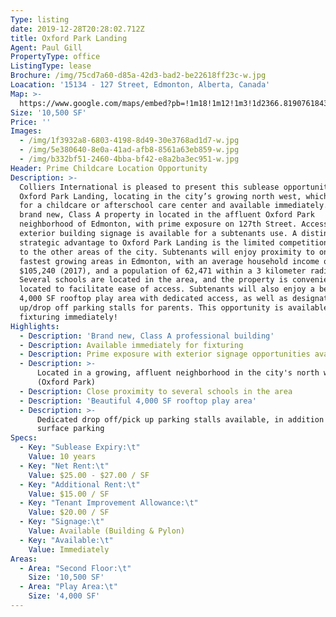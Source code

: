 ```yaml
---
Type: listing
date: 2019-12-28T20:28:02.712Z
title: Oxford Park Landing
Agent: Paul Gill
PropertyType: office
ListingType: lease
Brochure: /img/75cd7a60-d85a-42d3-bad2-be22618ff23c-w.jpg
Loacation: '15134 - 127 Street, Edmonton, Alberta, Canada'
Map: >-
  https://www.google.com/maps/embed?pb=!1m18!1m12!1m3!1d2366.8190761843284!2d-113.54407978394202!3d53.61452998003621!2m3!1f0!2f0!3f0!3m2!1i1024!2i768!4f13.1!3m3!1m2!1s0x53a0245de85594a9%3A0xeafa5a0e146a3cce!2s15134%20127%20St%20NW%2C%20Edmonton%2C%20AB%20T6V%201C1!5e0!3m2!1sen!2sca!4v1577564140181!5m2!1sen!2sca
Size: '10,500 SF'
Price: ''
Images:
  - /img/1f3932a8-6803-4198-8d49-30e3768ad1d7-w.jpg
  - /img/5e380640-8e0a-41ad-afb8-8561a63eb859-w.jpg
  - /img/b332bf51-2460-4bba-bf42-e8a2ba3ec951-w.jpg
Header: Prime Childcare Location Opportunity
Description: >-
  Colliers International is pleased to present this sublease opportunity at
  Oxford Park Landing, locating in the city’s growing north west, which is ideal
  for a childcare or afterschool care center and available immediately. This
  brand new, Class A property in located in the affluent Oxford Park
  neighborhood of Edmonton, with prime exposure on 127th Street. Access to large
  exterior building signage is available for a subtenants use. A distinct
  strategic advantage to Oxford Park Landing is the limited competition compared
  to the other areas of the city. Subtenants will enjoy proximity to one of the
  fastest growing areas in Edmonton, with an average household income of
  $105,240 (2017), and a population of 62,471 within a 3 kilometer radius.
  Several schools are located in the area, and the property is conveniently
  located to facilitate ease of access. Subtenants will also enjoy a beautiful,
  4,000 SF rooftop play area with dedicated access, as well as designated pick
  up/drop off parking stalls for parents. This opportunity is available for
  fixturing immediately!
Highlights:
  - Description: 'Brand new, Class A professional building'
  - Description: Available immediately for fixturing
  - Description: Prime exposure with exterior signage opportunities available
  - Description: >-
      Located in a growing, affluent neighborhood in the city's north west
      (Oxford Park)
  - Description: Close proximity to several schools in the area
  - Description: 'Beautiful 4,000 SF rooftop play area'
  - Description: >-
      Dedicated drop off/pick up parking stalls available, in addition to ample
      surface parking
Specs:
  - Key: "Sublease Expiry:\t"
    Value: 10 years
  - Key: "Net Rent:\t"
    Value: $25.00 - $27.00 / SF
  - Key: "Additional Rent:\t"
    Value: $15.00 / SF
  - Key: "Tenant Improvement Allowance:\t"
    Value: $20.00 / SF
  - Key: "Signage:\t"
    Value: Available (Building & Pylon)
  - Key: "Available:\t"
    Value: Immediately
Areas:
  - Area: "Second Floor:\t"
    Size: '10,500 SF'
  - Area: "Play Area:\t"
    Size: '4,000 SF'
---
```


